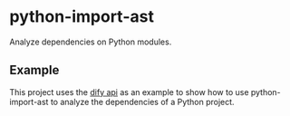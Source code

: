 # python-import-ast

Analyze dependencies on Python modules.

## Example

This project uses the [dify api](https://github.com/langgenius/dify/tree/main/api) as an example to show how to use python-import-ast to analyze the dependencies of a Python project.

